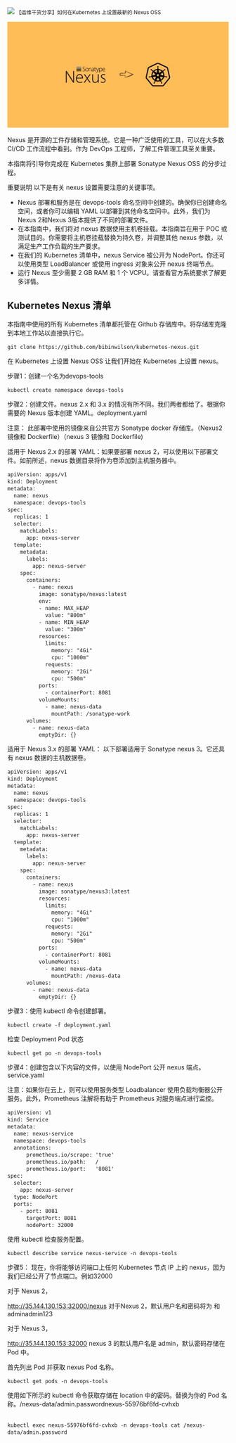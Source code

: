 <img src="/assets/image/k8s.png" style="max-width: 70%; height: auto;">
<small>【运维干货分享】如何在Kubernetes 上设置最新的 Nexus OSS</small>

![](image-153.png)

Nexus 是开源的工件存储和管理系统。它是一种广泛使用的工具，可以在大多数 CI/CD 工作流程中看到。作为 DevOps 工程师，了解工件管理工具至关重要。

本指南将引导你完成在 Kubernetes 集群上部署 Sonatype Nexus OSS 的分步过程。

重要说明
以下是有关 nexus 设置需要注意的关键事项。

- Nexus 部署和服务是在 devops-tools 命名空间中创建的。确保你已创建命名空间，或者你可以编辑 YAML 以部署到其他命名空间中。此外，我们为Nexus 2和Nexus 3版本提供了不同的部署文件。
- 在本指南中，我们将对 nexus 数据使用主机卷挂载。本指南旨在用于 POC 或测试目的。你需要将主机卷挂载替换为持久卷，并调整其他 nexus 参数，以满足生产工作负载的生产要求。
- 在我们的 Kubernetes 清单中，nexus Service 被公开为 NodePort。你还可以使用类型 LoadBalancer 或使用 ingress 对象来公开 nexus 终端节点。
- 运行 Nexus 至少需要 2 GB RAM 和 1 个 VCPU。请查看官方系统要求了解更多详情。


## Kubernetes Nexus 清单
本指南中使用的所有 Kubernetes 清单都托管在 Github 存储库中。将存储库克隆到本地工作站以直接执行它。
```
git clone https://github.com/bibinwilson/kubernetes-nexus.git
```
在 Kubernetes 上设置 Nexus OSS
让我们开始在 Kubernetes 上设置 nexus。

步骤1：创建一个名为devops-tools
```
kubectl create namespace devops-tools
```
步骤2：创建文件。nexus 2.x 和 3.x 的情况有所不同。我们两者都给了。根据你需要的 Nexus 版本创建 YAML。deployment.yaml

注意： 此部署中使用的镜像来自公共官方 Sonatype docker 存储库。（Nexus2 镜像和 Dockerfile）（nexus 3 镜像和 Dockerfile)

适用于 Nexus 2.x 的部署 YAML：如果要部署 nexus 2，可以使用以下部署文件。如前所述，nexus 数据目录将作为卷添加到主机服务器中。
```
apiVersion: apps/v1
kind: Deployment
metadata:
  name: nexus
  namespace: devops-tools
spec:
  replicas: 1
  selector:
    matchLabels:
      app: nexus-server
  template:
    metadata:
      labels:
        app: nexus-server
    spec:
      containers:
        - name: nexus
          image: sonatype/nexus:latest
          env:
          - name: MAX_HEAP
            value: "800m"
          - name: MIN_HEAP
            value: "300m"
          resources:
            limits:
              memory: "4Gi"
              cpu: "1000m"
            requests:
              memory: "2Gi"
              cpu: "500m"
          ports:
            - containerPort: 8081
          volumeMounts:
            - name: nexus-data
              mountPath: /sonatype-work
      volumes:
        - name: nexus-data
          emptyDir: {}
```
适用于 Nexus 3.x 的部署 YAML： 以下部署适用于 Sonatype nexus 3。它还具有 nexus 数据的主机数据卷。
```
apiVersion: apps/v1
kind: Deployment
metadata:
  name: nexus
  namespace: devops-tools
spec:
  replicas: 1
  selector:
    matchLabels:
      app: nexus-server
  template:
    metadata:
      labels:
        app: nexus-server
    spec:
      containers:
        - name: nexus
          image: sonatype/nexus3:latest
          resources:
            limits:
              memory: "4Gi"
              cpu: "1000m"
            requests:
              memory: "2Gi"
              cpu: "500m"
          ports:
            - containerPort: 8081
          volumeMounts:
            - name: nexus-data
              mountPath: /nexus-data
      volumes:
        - name: nexus-data
          emptyDir: {}
```
步骤3：使用 kubectl 命令创建部署。
```
kubectl create -f deployment.yaml
```
检查 Deployment Pod 状态
```
kubectl get po -n devops-tools
```
步骤4：创建包含以下内容的文件，以使用 NodePort 公开 nexus 端点。service.yaml

注意：如果你在云上，则可以使用服务类型 Loadbalancer 使用负载均衡器公开服务。此外，Prometheus 注解将有助于 Prometheus 对服务端点进行监控。
```
apiVersion: v1
kind: Service
metadata:
  name: nexus-service
  namespace: devops-tools
  annotations:
      prometheus.io/scrape: 'true'
      prometheus.io/path:   /
      prometheus.io/port:   '8081'
spec:
  selector: 
    app: nexus-server
  type: NodePort  
  ports:
    - port: 8081
      targetPort: 8081
      nodePort: 32000
```
使用 kubectl 检查服务配置。
```
kubectl describe service nexus-service -n devops-tools
```
步骤5： 现在，你将能够访问端口上任何 Kubernetes 节点 IP 上的 nexus，因为我们已经公开了节点端口。例如32000

对于 Nexus 2，

http://35.144.130.153:32000/nexus
对于Nexus 2，默认用户名和密码将为 和adminadmin123

对于 Nexus 3，

http://35.144.130.153:32000
nexus 3 的默认用户名是 admin，默认密码存储在 Pod 中。

首先列出 Pod 并获取 nexus Pod 名称。
```
kubectl get pods -n devops-tools
```
使用如下所示的 kubectl 命令获取存储在 location 中的密码。替换为你的 Pod 名称。/nexus-data/admin.passwordnexus-55976bf6fd-cvhxb
```

kubectl exec nexus-55976bf6fd-cvhxb -n devops-tools cat /nexus-data/admin.password
```